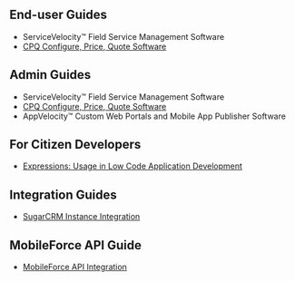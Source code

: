 ## End-user Guides

- ServiceVelocity&trade; Field Service Management Software
- [CPQ Configure, Price, Quote Software](https://docs.mobileforcesoftware.com/cpq_user.html)

## Admin Guides

- ServiceVelocity&trade; Field Service Management Software
- [CPQ Configure, Price, Quote Software](cpq_admin.html)
- AppVelocity&trade; Custom Web Portals and Mobile App Publisher Software

## For Citizen Developers

- [Expressions: Usage in Low Code Application Development](expressions.html)

## Integration Guides

- [SugarCRM Instance Integration](sugar_instance.html)

## MobileForce API Guide
 - [MobileForce API Integration](mf_api.md)
